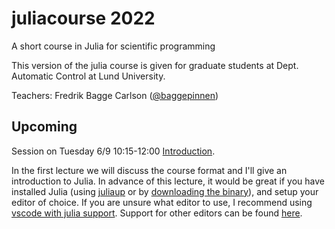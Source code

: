 # juliacourse 2022
A short course in Julia for scientific programming

This version of the julia course is given for graduate students at Dept. Automatic Control at Lund University.

Teachers:
Fredrik Bagge Carlson ([@baggepinnen](https://github.com/baggepinnen))

## Upcoming
Session on Tuesday 6/9 10:15-12:00 [Introduction](https://github.com/baggepinnen/juliacourse2022/tree/master/lecture1_intro).


In the first lecture we will discuss the course format and I'll give an introduction to Julia. In advance of this lecture, it would be great if you have installed Julia (using [juliaup](https://github.com/JuliaLang/juliaup) or by [downloading the binary](https://julialang.org/downloads/)), and setup your editor of choice. If you are unsure what editor to use, I recommend using [vscode with julia support](https://www.julia-vscode.org/). Support for other editors can be found [here](https://github.com/JuliaEditorSupport).

